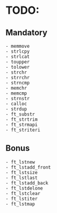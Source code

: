 # TODO:
## Mandatory
	- memmove
	- strlcpy
	- strlcat
	- toupper
	- tolower
	- strchr
	- strrchr
	- strncmp
	- memchr
	- memcmp
	- strnstr
	- calloc
	- strdup
	- ft_substr
	- ft_strtrim
	- ft_strmapi
	- ft_striteri
## Bonus
	- ft_lstnew
	- ft_lstadd_front
	- ft_lstsize
	- ft_lstlast
	- ft_lstadd_back
	- ft_lstdelone
	- ft_lstclear
	- ft_lstiter
	- ft_lstmap